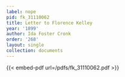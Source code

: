 ```yaml
---
label: nope
pid: fk_31110062
title: Letter to Florence Kelley
year: '1899'
author: Ida Foster Cronk
order: '268'
layout: single
collection: documents
---
```



{{< embed-pdf url=/pdfs/fk_31110062.pdf >}}